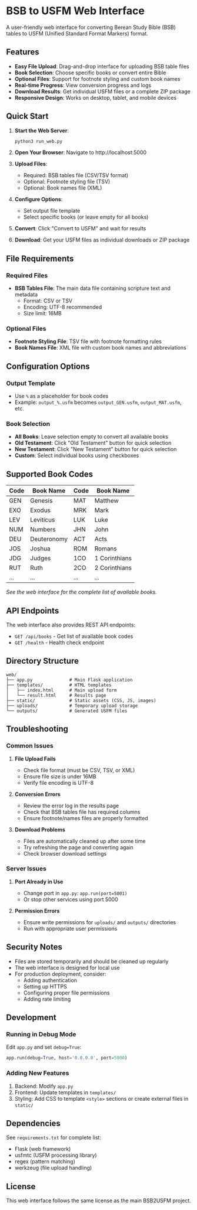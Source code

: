 # BSB to USFM Web Interface

A user-friendly web interface for converting Berean Study Bible (BSB) tables to USFM (Unified Standard Format Markers) format.

## Features

- **Easy File Upload**: Drag-and-drop interface for uploading BSB table files
- **Book Selection**: Choose specific books or convert entire Bible
- **Optional Files**: Support for footnote styling and custom book names
- **Real-time Progress**: View conversion progress and logs
- **Download Results**: Get individual USFM files or a complete ZIP package
- **Responsive Design**: Works on desktop, tablet, and mobile devices

## Quick Start

1. **Start the Web Server**:
   ```bash
   python3 run_web.py
   ```

2. **Open Your Browser**: Navigate to http://localhost:5000

3. **Upload Files**: 
   - Required: BSB tables file (CSV/TSV format)
   - Optional: Footnote styling file (TSV)
   - Optional: Book names file (XML)

4. **Configure Options**:
   - Set output file template
   - Select specific books (or leave empty for all books)

5. **Convert**: Click "Convert to USFM" and wait for results

6. **Download**: Get your USFM files as individual downloads or ZIP package

## File Requirements

### Required Files

- **BSB Tables File**: The main data file containing scripture text and metadata
  - Format: CSV or TSV
  - Encoding: UTF-8 recommended
  - Size limit: 16MB

### Optional Files

- **Footnote Styling File**: TSV file with footnote formatting rules
- **Book Names File**: XML file with custom book names and abbreviations

## Configuration Options

### Output Template
- Use `%` as a placeholder for book codes
- Example: `output_%.usfm` becomes `output_GEN.usfm`, `output_MAT.usfm`, etc.

### Book Selection
- **All Books**: Leave selection empty to convert all available books
- **Old Testament**: Click "Old Testament" button for quick selection
- **New Testament**: Click "New Testament" button for quick selection
- **Custom**: Select individual books using checkboxes

## Supported Book Codes

| Code | Book Name | Code | Book Name |
|------|-----------|------|-----------|
| GEN | Genesis | MAT | Matthew |
| EXO | Exodus | MRK | Mark |
| LEV | Leviticus | LUK | Luke |
| NUM | Numbers | JHN | John |
| DEU | Deuteronomy | ACT | Acts |
| JOS | Joshua | ROM | Romans |
| JDG | Judges | 1CO | 1 Corinthians |
| RUT | Ruth | 2CO | 2 Corinthians |
| ... | ... | ... | ... |

*See the web interface for the complete list of available books.*

## API Endpoints

The web interface also provides REST API endpoints:

- `GET /api/books` - Get list of available book codes
- `GET /health` - Health check endpoint

## Directory Structure

```
web/
├── app.py              # Main Flask application
├── templates/          # HTML templates
│   ├── index.html      # Main upload form
│   └── result.html     # Results page
├── static/             # Static assets (CSS, JS, images)
├── uploads/            # Temporary upload storage
└── outputs/            # Generated USFM files
```

## Troubleshooting

### Common Issues

1. **File Upload Fails**
   - Check file format (must be CSV, TSV, or XML)
   - Ensure file size is under 16MB
   - Verify file encoding is UTF-8

2. **Conversion Errors**
   - Review the error log in the results page
   - Check that BSB tables file has required columns
   - Ensure footnote/names files are properly formatted

3. **Download Problems**
   - Files are automatically cleaned up after some time
   - Try refreshing the page and converting again
   - Check browser download settings

### Server Issues

1. **Port Already in Use**
   - Change port in `app.py`: `app.run(port=5001)`
   - Or stop other services using port 5000

2. **Permission Errors**
   - Ensure write permissions for `uploads/` and `outputs/` directories
   - Run with appropriate user permissions

## Security Notes

- Files are stored temporarily and should be cleaned up regularly
- The web interface is designed for local use
- For production deployment, consider:
  - Adding authentication
  - Setting up HTTPS
  - Configuring proper file permissions
  - Adding rate limiting

## Development

### Running in Debug Mode

Edit `app.py` and set `debug=True`:
```python
app.run(debug=True, host='0.0.0.0', port=5000)
```

### Adding New Features

1. Backend: Modify `app.py`
2. Frontend: Update templates in `templates/`
3. Styling: Add CSS to template `<style>` sections or create external files in `static/`

## Dependencies

See `requirements.txt` for complete list:
- Flask (web framework)
- usfmtc (USFM processing library)
- regex (pattern matching)
- werkzeug (file upload handling)

## License

This web interface follows the same license as the main BSB2USFM project.